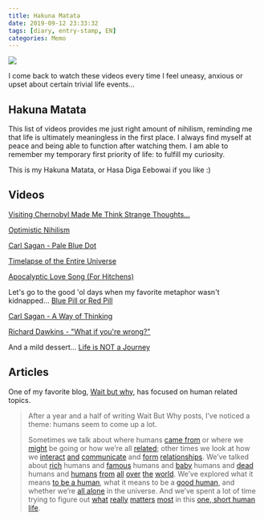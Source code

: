 ```yaml
---
title: Hakuna Matata
date: 2019-09-12 23:33:32
tags: [diary, entry-stamp, EN]
categories: Memo
---
```


![](https://img.shields.io/badge/Lan-EN-blue)

I come back to watch these videos every time I feel uneasy, anxious or upset about certain trivial life events...

<!--more-->

## Hakuna Matata

This list of videos provides me just right amount of nihilism, reminding me that life is ultimately meaningless in the first place. I always find myself at peace and being able to function after watching them. I am able to remember my temporary first priority of life: to fulfill my curiosity.

This is my Hakuna Matata, or Hasa Diga Eebowai if you like :)

## Videos

[Visiting Chernobyl Made Me Think Strange Thoughts...](https://www.youtube.com/watch?v=EKR-HydGohQ&list=PLtDeAt13yqViXreMToGDSwcdNgeWuUBzh&index=37&t=300s) 

[Optimistic Nihilism](https://www.youtube.com/watch?v=MBRqu0YOH14&list=PLFs4vir_WsTxontcYm5ctqp89cNBJKNrs&index=8) 

[Carl Sagan - Pale Blue Dot](https://www.youtube.com/watch?v=EWPFmdAWRZ0&list=PLtDeAt13yqViXreMToGDSwcdNgeWuUBzh&index=49)

[Timelapse of the Entire Universe](https://www.youtube.com/watch?v=TBikbn5XJhg&list=PLtDeAt13yqViXreMToGDSwcdNgeWuUBzh&index=54)

[Apocalyptic Love Song (For Hitchens)](https://www.youtube.com/watch?v=T6K5mQ_BR6g) 

Let's go to the good 'ol days when my favorite metaphor wasn't kidnapped...
[Blue Pill or Red Pill](https://www.youtube.com/watch?v=zE7PKRjrid4&list=PLtDeAt13yqViXreMToGDSwcdNgeWuUBzh&index=55) 

[Carl Sagan - A Way of Thinking](https://www.youtube.com/watch?v=J1cNaFG1VII&list=PLtDeAt13yqViXreMToGDSwcdNgeWuUBzh&index=53)

[Richard Dawkins - "What if you're wrong?"](https://www.youtube.com/watch?v=fPJQw-x-xho&list=PLtDeAt13yqViXreMToGDSwcdNgeWuUBzh&index=45)

And a mild dessert...
[Life is NOT a Journey](https://www.youtube.com/watch?v=rBpaUICxEhk&list=PLtDeAt13yqViXreMToGDSwcdNgeWuUBzh&index=61) 



## Articles

One of my favorite blog, [Wait but why](https://waitbutwhy.com/), has focused on human related topics.

> After a year and a half of writing Wait But Why posts, I’ve noticed a theme: humans seem to come up a lot.
>
> Sometimes we talk about where humans [came from](https://waitbutwhy.com/2013/12/your-ancestor-is-jellyfish.html) or where we [might](https://waitbutwhy.com/2015/01/artificial-intelligence-revolution-1.html) be going or how we’re all [related](https://waitbutwhy.com/2014/01/your-family-past-present-and-future.html); other times we look at how we [interact](https://waitbutwhy.com/2014/01/the-great-perils-of-social-interaction.html) [and](https://waitbutwhy.com/2013/07/7-ways-to-be-insufferable-on-facebook.html) [communicate](https://waitbutwhy.com/2013/12/11-awkward-things-about-email.html) and [form](https://waitbutwhy.com/2014/12/10-types-odd-friendships-youre-probably-part.html) [relationships](https://waitbutwhy.com/2014/02/pick-life-partner.html). We’ve talked about [rich](https://waitbutwhy.com/2014/03/combined-wealth-world.html) humans and [famous](https://waitbutwhy.com/2014/05/absurdly-famous-people-probably-dont-know-enough.html) humans and [baby](https://waitbutwhy.com/2013/12/how-to-name-baby.html) humans and [dead](https://waitbutwhy.com/2013/08/the-death-toll-comparison-breakdown.html) humans and [humans](https://waitbutwhy.com/2013/09/20-things-i-learned-while-i-was-in.html) [from](https://waitbutwhy.com/2014/07/russia-what-you-didnt-know.html) [all](https://waitbutwhy.com/2014/07/japan-and-how-i-failed-to-figure-it-out.html) [over](https://waitbutwhy.com/2014/08/19-things-learned-nigeria.html) [the](https://waitbutwhy.com/2014/09/muhammad-isis-iraqs-full-story.html) [world](https://waitbutwhy.com/2014/09/but-what-about-greenland.html). We’ve explored what it means [to be a human](https://waitbutwhy.com/2014/12/what-makes-you-you.html), what it means to be a [good human](https://waitbutwhy.com/2014/10/religion-for-the-nonreligious.html), and whether we’re [all alone](https://waitbutwhy.com/2014/05/fermi-paradox.html) in the universe. And we’ve spent a lot of time trying to figure out [what](https://waitbutwhy.com/2013/09/why-generation-y-yuppies-are-unhappy.html) [really](https://waitbutwhy.com/2013/10/why-procrastinators-procrastinate.html) [matters](https://waitbutwhy.com/2014/06/taming-mammoth-let-peoples-opinions-run-life.html) [most](https://waitbutwhy.com/2013/11/life-is-picture-but-you-live-in-pixel.html) in this [one, short human life](https://waitbutwhy.com/2014/05/life-weeks.html).